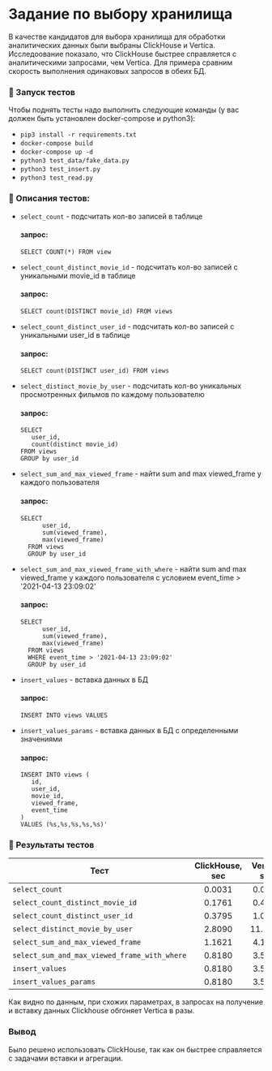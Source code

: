 # Задание по выбору хранилища
В качестве кандидатов для выбора хранилища для обработки аналитических данных были выбраны ClickHouse и Vertica. Исследоование показало, что ClickHouse быстрее справляется с аналитическими запросами, чем Vertica.
Для примера сравним скорость выполнения одинаковых запросов в обеих БД.


### 🚀 Запуск тестов
Чтобы поднять тесты надо выполнить следующие команды 
   (у вас должен быть установлен docker-compose и python3):
- `pip3 install -r requirements.txt`
- `docker-compose build`
- `docker-compose up -d`
- `python3 test_data/fake_data.py`
- `python3 test_insert.py`
- `python3 test_read.py`


### 📙 Описания тестов:
- `select_count` - подсчитать кол-во записей в таблице
  #### запрос: 
      SELECT COUNT(*) FROM view
- `select_count_distinct_movie_id` - подсчитать кол-во записей c уникальными movie_id в таблице
  #### запрос: 
      SELECT count(DISTINCT movie_id) FROM views
- `select_count_distinct_user_id` - подсчитать кол-во записей c уникальными user_id в таблице
  #### запрос: 
      SELECT count(DISTINCT user_id) FROM views
- `select_distinct_movie_by_user` - подсчитать кол-во уникальных просмотренных фильмов по каждому пользователю
  #### запрос:
      SELECT
         user_id,
         count(distinct movie_id)
      FROM views
      GROUP by user_id
- `select_sum_and_max_viewed_frame` - найти sum and max viewed_frame у каждого пользователя
  #### запрос: 
      SELECT 
            user_id, 
            sum(viewed_frame),
            max(viewed_frame) 
        FROM views
        GROUP by user_id
- `select_sum_and_max_viewed_frame_with_where` - найти sum and max viewed_frame у каждого пользователя с условием event_time > '2021-04-13 23:09:02'
  #### запрос:
      SELECT 
            user_id, 
            sum(viewed_frame),
            max(viewed_frame) 
        FROM views
        WHERE event_time > '2021-04-13 23:09:02'
        GROUP by user_id
- `insert_values` - вставка данных в БД
  #### запрос:
      INSERT INTO views VALUES
- `insert_values_params` - вставка данных в БД с определенными значениями
  #### запрос:
      INSERT INTO views (
         id, 
         user_id,
         movie_id,
         viewed_frame,
         event_time
      )
      VALUES (%s,%s,%s,%s,%s)'

### 📘 Результаты тестов

| Тест | ClickHouse, sec | Vertica, sec |
|---|:---------------:|:------------:|
| `select_count` |     0.0031      |    0.0117    |
| `select_count_distinct_movie_id` |     0.1761      |    0.4499    |
| `select_count_distinct_user_id` |     0.3795      |  1.0505  |
| `select_distinct_movie_by_user` |   2.8090    |  11.3791  |
| `select_sum_and_max_viewed_frame` |   1.1621    |  4.1204  |
| `select_sum_and_max_viewed_frame_with_where` |   0.8180    |  3.5423  |
| `insert_values` |   0.8180    |  3.5423  |
| `insert_values_params` |   0.8180    |  3.5423  |


Как видно по данным, при схожих параметрах, в запросах на получение и вставку данных Clickhouse обгоняет Vertica в разы.

### Вывод
Было решено использовать ClickHouse, так как он быстрее справляется с задачами вставки и агрегации.